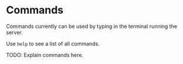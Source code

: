 # Commands

Commands currently can be used by typing in the terminal running the server.

Use `help` to see a list of all commands.

TODO: Explain commands here.
